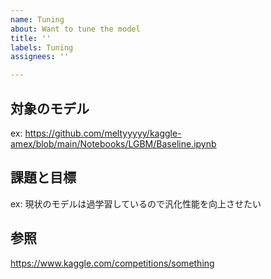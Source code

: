 ```yaml
---
name: Tuning
about: Want to tune the model
title: ''
labels: Tuning
assignees: ''

---
```


## 対象のモデル

ex: https://github.com/meltyyyyy/kaggle-amex/blob/main/Notebooks/LGBM/Baseline.ipynb

## 課題と目標

ex: 現状のモデルは過学習しているので汎化性能を向上させたい

## 参照

https://www.kaggle.com/competitions/something
